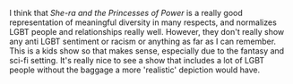 I think that *She-ra and the Princesses of Power* is a really good representation of meaningful diversity in many respects, and normalizes LGBT people and relationships really well. However, they don't really show any anti LGBT sentiment or racism or anything as far as I can remember. This is a kids show so that makes sense, especially due to the fantasy and sci-fi setting. It's really nice to see a show that includes a lot of LGBT people without the baggage a more 'realistic' depiction would have. 